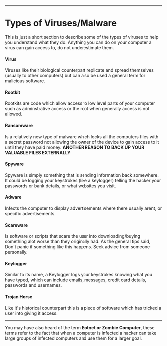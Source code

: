
---

# Types of Viruses/Malware

This is just a short section to describe some of the types of viruses to help you understand what they do. Anything you can do on your computer a virus can gain access to, do not underestimate them.

#### Virus

Viruses like their biological counterpart replicate and spread themselves \(usually to other computers\) but can also be used a general term for malicious software.

#### Rootkit

Rootkits are code which allow access to low level parts of your computer such as adminstrative access or the root when generally access is not allowed.

#### Ransomware

Is a relatively new type of malware which locks all the computers files with a secret password not allowing the owner of the device to gain access to it until they have paid money. **ANOTHER REASON TO BACK UP YOUR VALUABLE FILES EXTERNALLY**

#### Spyware

Spyware is simply something that is sending information back somewhere. It could be logging your keystrokes \(like a keylogger\) telling the hacker your passwords or bank details, or what websites you visit.

#### Adware

Infects the computer to display advertisements where there usually arent, or specific advertisements.

#### Scareware

Is software or scripts that scare the user into downloading/buying something alot worse than they originally had. As the general tips said, Don't panic if something like this happens. Seek advice from someone personally.

#### Keylogger

Similar to its name, a Keylogger logs your keystrokes knowing what you have typed, which can include emails, messages, credit card details, passwords and usernames.

#### Trojan Horse

Like it's historical counterpart this is a piece of software which has tricked a user into giving it access.

---

You may have also heard of the term **Botnet **or** Zombie Computer**, these terms refer to the fact that when a computer is infected a hacker can take large groups of infected computers and use them for a larger goal.

